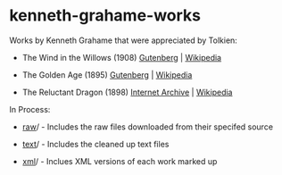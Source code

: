 # kenneth-grahame-works
Works by Kenneth Grahame that were appreciated by Tolkien:


- The Wind in the Willows (1908) 
[Gutenberg](https://www.gutenberg.org/ebooks/289) |
[Wikipedia](https://en.wikipedia.org/wiki/The_Wind_in_the_Willows)  


- The Golden Age (1895)
[Gutenberg](https://www.gutenberg.org/ebooks/291) |
[Wikipedia](https://en.wikipedia.org/wiki/The_Golden_Age_(Grahame))


- The Reluctant Dragon (1898)
[Internet Archive](https://archive.org/details/in.ernet.dli.2015.501251/page/n135/mode/2up) |
[Wikipedia](https://en.wikipedia.org/wiki/The_Reluctant_Dragon_(short_story))  


In Process:

- [raw](raw/)/ - Includes the raw files downloaded from their specifed source

- [text](text/)/ - Includes the cleaned up text files

- [xml](xml/)/ - Inclues XML versions of each work marked up
